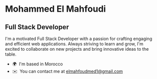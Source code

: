 Mohammed El Mahfoudi
============================================================================================================================================

Full Stack Developer
--------------------

I'm a motivated Full Stack Developer with a passion for crafting engaging and efficient web applications. Always striving to learn and grow, I'm excited to collaborate on new projects and bring innovative ideas to the table.

*   🌍  I'm based in Morocco
*   ✉️  You can contact me at [elmahfoudmed1@gmail.com](mailto:elmahfoudmed1@gmail.com)
